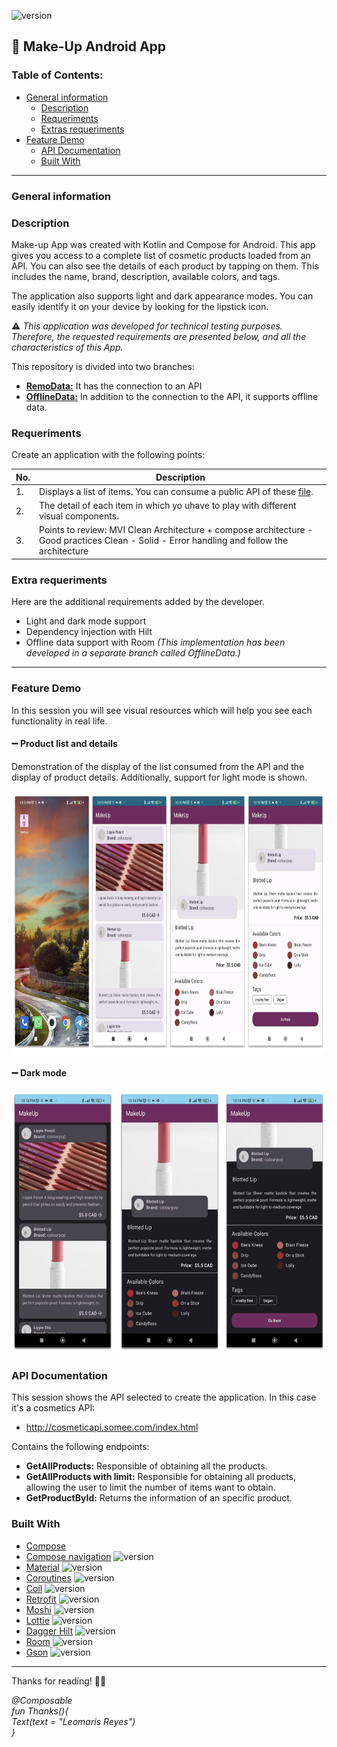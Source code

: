  ![version](https://img.shields.io/badge/version-1.0.0-pink)
 
## 💄 Make-Up Android App

### Table of Contents:

- [General information](#general-information)
	 - [Description](#description)
	 - [Requeriments](#requeriments)
  - [Extras requeriments](#extra-requeriments)
- [Feature Demo](#feature-demo)
	 - [API Documentation](#api-documentation)
	 - [Built With](#built-with) 

___

### General information

### Description

Make-up App was created with Kotlin and Compose for Android. This app gives you access to a complete list of cosmetic products loaded from an API. You can also see the details of each product by tapping on them. This includes the name, brand, description, available colors, and tags.

The application also supports light and dark appearance modes. You can easily identify it on your device by looking for the lipstick icon.

⚠ *This application was developed for technical testing purposes. Therefore, the requested requirements are presented below, and all the characteristics of this App.*

This repository is divided into two branches:

 - [**RemoData:**](https://github.com/LeomarisReyes/FashionMakeUp/tree/RemoteData) It has the connection to an API
 - [**OfflineData:**](https://github.com/LeomarisReyes/FashionMakeUp/tree/OfflineData) In addition to the connection to the API, it supports offline data.

### Requeriments

Create an application with the following points:


|No.| Description |
|--|--|
| 1. | Displays a list of items. You can consume a public API of these [file](https://github.com/public-apis/public-apis). |
| 2. | The detail of each item in which yo uhave to play with different visual components. | 
| 3. | Points to review: MVI Clean Architecture + compose architecture - Good practices Clean - Solid - Error handling and follow the architecture |
 

### Extra requeriments

Here are the additional requirements added by the developer.

- Light and dark mode support
- Dependency injection with Hilt
- Offline data support with Room  *(This implementation has been developed in a separate branch called OfflineData.)*

___

### Feature Demo 

In this session you will see visual resources which will help you see each functionality in real life.

#### ➖ Product list and details

Demonstration of the display of the list consumed from the API and the display of product details. Additionally, support for light mode is shown.

<p align="left"><img src="https://github.com/LeomarisReyes/FashionMakeUp/blob/RemoteData/Images/LigthMode.png" width=860 height=420/></p> 

#### ➖ Dark mode 
	 
<p align="left"><img src="https://github.com/LeomarisReyes/FashionMakeUp/blob/RemoteData/Images/DarkMode.png" width=670 height=420/></p> 

### API Documentation 

This session shows the API selected to create the application. In this case it's a cosmetics API:

- http://cosmeticapi.somee.com/index.html


Contains the following endpoints:

- **GetAllProducts:** Responsible of obtaining all the products.
- **GetAllProducts with limit:** Responsible for obtaining all products, allowing the user to limit the number of items want to obtain.
- **GetProductById:** Returns the information of an specific product.



### Built With

- [Compose](https://developer.android.com/jetpack/compose/) 
- [Compose navigation](https://developer.android.com/jetpack/compose/navigation?hl=es-419) ![version](https://img.shields.io/badge/version-1.3.9-pink)
- [Material](https://m3.material.io) ![version](https://img.shields.io/badge/version-3-pink)
- [Coroutines](https://developer.android.com/kotlin/coroutines) ![version](https://img.shields.io/badge/version-3-pink)
- [Coil](https://github.com/coil-kt/coil) ![version](https://img.shields.io/badge/version-1.4.01-pink)
- [Retrofit](https://square.github.io/retrofit/) ![version](https://img.shields.io/badge/version-2.9.0-pink)
- [Moshi](https://github.com/square/retrofit/tree/master/retrofit-converters/moshi) ![version](https://img.shields.io/badge/version-1.9.3-pink)
- [Lottie](https://github.com/airbnb/lottie-android) ![version](https://img.shields.io/badge/version-6.0.0-pink)
- [Dagger Hilt](https://developer.android.com/jetpack/androidx/releases/hilt?hl=es-419) ![version](https://img.shields.io/badge/version-2.44-pink)
- [Room](https://developer.android.com/training/data-storage/room?hl=es-419) ![version](https://img.shields.io/badge/version-2.5.0-pink)
- [Gson](https://github.com/google/gson) ![version](https://img.shields.io/badge/version-2.8.8-pink)

___

Thanks for reading! 💚💕 <br />

*@Composable<br />
fun Thanks(){<br />
    Text(text = "Leomaris Reyes")<br />
}<br />*

